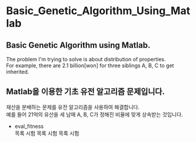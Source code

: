 # Basic_Genetic_Algorithm_Using_Matlab
## Basic Genetic Algorithm using Matlab.    
The problem I'm trying to solve is about distribution of properties.   
For example, there are 2.1 billion[won] for three siblings A, B, C to get inherited.   




## Matlab을 이용한 기초 유전 알고리즘 문제입니다.    
재산을 분배하는 문제를 유전 알고리즘을 사용하여 해결합니다.    
예를 들어 21억의 유산을 세 남매 A, B, C가 정해진 비율에 맞게 상속받는 것입니다.   
- eval_fitness     
목록 시험 목록 시험 목록 시험